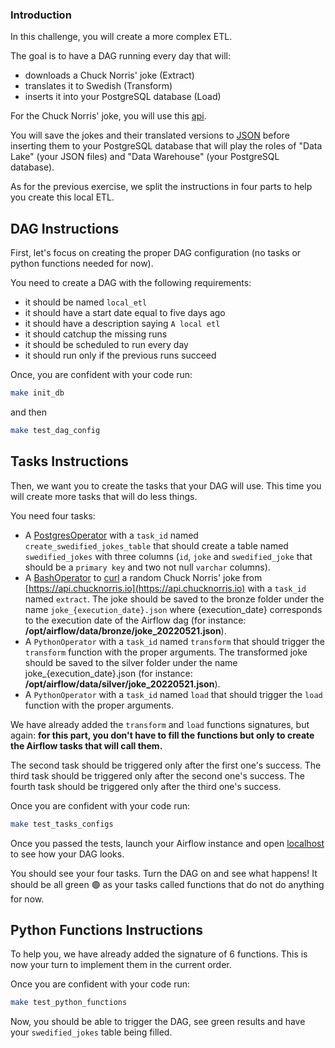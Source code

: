 ### Introduction

In this challenge, you will create a more complex ETL.

The goal is to have a DAG running every day that will:
- downloads a Chuck Norris' joke (Extract)
- translates it to Swedish (Transform)
- inserts it into your PostgreSQL database (Load)

For the Chuck Norris' joke, you will use this [api](https://api.chucknorris.io).

You will save the jokes and their translated versions to [JSON](https://en.wikipedia.org/wiki/JSON) before inserting them to your PostgreSQL database that will play the roles of "Data Lake" (your JSON files) and "Data Warehouse" (your PostgreSQL database).

As for the previous exercise, we split the instructions in four parts to help you create this local ETL.

## DAG Instructions

First, let's focus on creating the proper DAG configuration (no tasks or python functions needed for now).

You need to create a DAG with the following requirements:
- it should be named `local_etl`
- it should have a start date equal to five days ago
- it should have a description saying `A local etl`
- it should catchup the missing runs
- it should be scheduled to run every day
- it should run only if the previous runs succeed

Once, you are confident with your code run:

```bash
make init_db
```

and then

```bash
make test_dag_config
```

## Tasks Instructions

Then, we want you to create the tasks that your DAG will use. This time you will create more tasks that will do less things.

You need four tasks:

- A [PostgresOperator](https://airflow.apache.org/docs/apache-airflow-providers-postgres/stable/_api/airflow/providers/postgres/operators/postgres/index.html#module-airflow.providers.postgres.operators.postgres) with a `task_id` named `create_swedified_jokes_table` that should create a table named `swedified_jokes` with three columns (`id`, `joke` and `swedified_joke` that should be a `primary key` and two not null `varchar` columns).
- A [BashOperator](https://airflow.apache.org/docs/apache-airflow/stable/howto/operator/bash.html) to [curl](https://en.wikipedia.org/wiki/CURL) a random Chuck Norris' joke from [https://api.chucknorris.io](https://api.chucknorris.io) with a `task_id` named `extract`. The joke should be saved to the bronze folder under the name `joke_{execution_date}.json` where {execution_date} corresponds to the execution date of the Airflow dag (for instance: **/opt/airflow/data/bronze/joke_20220521.json**).
- A `PythonOperator` with a `task_id` named `transform` that should trigger the `transform` function with the proper arguments. The transformed joke should be saved to the silver folder under the name joke_{execution_date}.json (for instance: **/opt/airflow/data/silver/joke_20220521.json**).
- A `PythonOperator` with a `task_id` named `load` that should trigger the `load` function with the proper arguments.


We have already added the `transform` and `load` functions signatures, but again: **for this part, you don't have to fill the functions but only to create the Airflow tasks that will call them.**

The second task should be triggered only after the first one's success.
The third task should be triggered only after the second one's success.
The fourth task should be triggered only after the third one's success.

Once you are confident with your code run:
```bash
make test_tasks_configs
```

Once you passed the tests, launch your Airflow instance and open [localhost](http://localhost:8080/home) to see how your DAG looks.

You should see your four tasks. Turn the DAG on and see what happens! It should be all green 🟢 as your tasks called functions that do not do anything for now.

## Python Functions Instructions

To help you, we have already added the signature of 6 functions. This is now your turn to implement them in the current order.

Once you are confident with your code run:
```bash
make test_python_functions
```

Now, you should be able to trigger the DAG, see green results and have your `swedified_jokes` table being filled.
